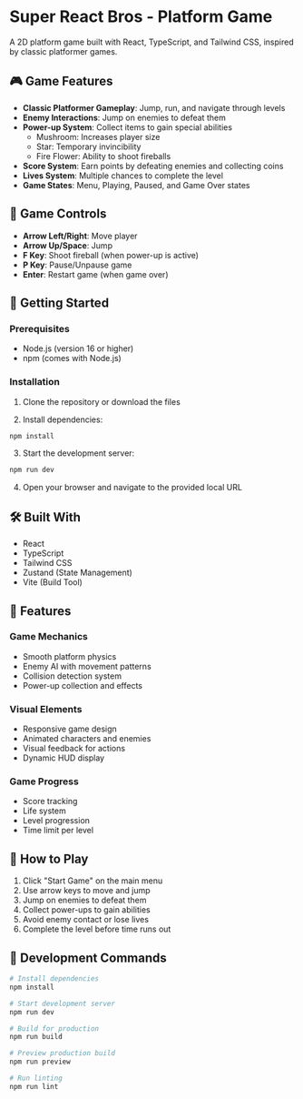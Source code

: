 # Super React Bros - Platform Game

A 2D platform game built with React, TypeScript, and Tailwind CSS, inspired by classic platformer games.

## 🎮 Game Features

- **Classic Platformer Gameplay**: Jump, run, and navigate through levels
- **Enemy Interactions**: Jump on enemies to defeat them
- **Power-up System**: Collect items to gain special abilities
  - Mushroom: Increases player size
  - Star: Temporary invincibility
  - Fire Flower: Ability to shoot fireballs
- **Score System**: Earn points by defeating enemies and collecting coins
- **Lives System**: Multiple chances to complete the level
- **Game States**: Menu, Playing, Paused, and Game Over states

## 🎯 Game Controls

- **Arrow Left/Right**: Move player
- **Arrow Up/Space**: Jump
- **F Key**: Shoot fireball (when power-up is active)
- **P Key**: Pause/Unpause game
- **Enter**: Restart game (when game over)

## 🚀 Getting Started

### Prerequisites

- Node.js (version 16 or higher)
- npm (comes with Node.js)

### Installation

1. Clone the repository or download the files

2. Install dependencies:
```bash
npm install
```

3. Start the development server:
```bash
npm run dev
```

4. Open your browser and navigate to the provided local URL

## 🛠️ Built With

- React
- TypeScript
- Tailwind CSS
- Zustand (State Management)
- Vite (Build Tool)

## 🎨 Features

### Game Mechanics
- Smooth platform physics
- Enemy AI with movement patterns
- Collision detection system
- Power-up collection and effects

### Visual Elements
- Responsive game design
- Animated characters and enemies
- Visual feedback for actions
- Dynamic HUD display

### Game Progress
- Score tracking
- Life system
- Level progression
- Time limit per level

## 🎯 How to Play

1. Click "Start Game" on the main menu
2. Use arrow keys to move and jump
3. Jump on enemies to defeat them
4. Collect power-ups to gain abilities
5. Avoid enemy contact or lose lives
6. Complete the level before time runs out

## 🔧 Development Commands

```bash
# Install dependencies
npm install

# Start development server
npm run dev

# Build for production
npm run build

# Preview production build
npm run preview

# Run linting
npm run lint
